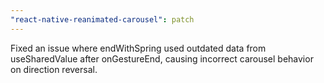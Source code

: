 ```yaml
---
"react-native-reanimated-carousel": patch
---
```


Fixed an issue where endWithSpring used outdated data from useSharedValue after onGestureEnd, causing incorrect carousel behavior on direction reversal.
